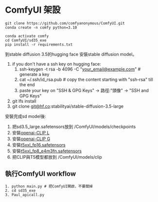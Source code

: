 # ComfyUI 架設

```text
git clone https://github.com/comfyanonymous/ComfyUI.git
conda create -n comfy python=3.10
```
```text
conda activate comfy
cd ComfyUI/sd35_exe
pip install -r requirements.txt
```

到stable diffusion 3.5的hugging face 安裝stable diffusion model。  
1. if you don't have a ssh key on hugging face:  
   1.  ssh-keygen -t rsa -b 4096 -C "your_email@example.com" # generate a key  
   2.  cat ~/.ssh/id_rsa.pub # copy the content starting with "ssh-rsa" till the end  
   3.  paste your key on "SSH & GPG Keys" -> 路徑:"頭像" ->  "SSH and GPG Keys" 
2. git lfs install  
3. git clone git@hf.co:stabilityai/stable-diffusion-3.5-large  

安裝完成sd model後:  
1. 把sd3.5_large.safetensors放到 /ComfyUI/models/checkpoints
2. 安裝[openai-CLIP L](https://huggingface.co/stabilityai/stable-diffusion-3.5-large/blob/main/text_encoders/clip_l.safetensors)
3. 安裝[openai-CLIP G](https://huggingface.co/stabilityai/stable-diffusion-3.5-large/blob/main/text_encoders/clip_g.safetensors)
4. 安裝[t5xxl_fp16.safetensors](https://huggingface.co/stabilityai/stable-diffusion-3.5-large/blob/main/text_encoders/t5xxl_fp16.safetensors)
5. 安裝[t5xxl_fp8_e4m3fn.safetensors](https://huggingface.co/comfyanonymous/flux_text_encoders/blob/main/t5xxl_fp8_e4m3fn.safetensors)  
6. 把CLIP與T5模型都放到 /ComfyUI/models/clip

## 執行ComfyUI workflow
```text
1. python main.py # 把ComfyUI開啟，不要關掉
2. cd sd35_exe
3. Paul_apicall.py
```
